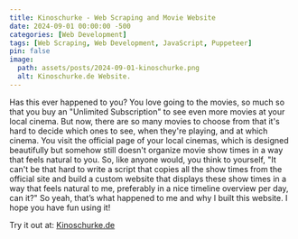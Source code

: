 ```yaml
---
title: Kinoschurke - Web Scraping and Movie Website
date: 2024-09-01 00:00:00 -500
categories: [Web Development]
tags: [Web Scraping, Web Development, JavaScript, Puppeteer]
pin: false
image:
  path: assets/posts/2024-09-01-kinoschurke.png
  alt: Kinoschurke.de Website.
---
```



Has this ever happened to you? You love going to the movies, so much so that you buy an "Unlimited Subscription" to see even more movies at your local cinema. But now, there are so many movies to choose from that it's hard to decide which ones to see, when they're playing, and at which cinema. You visit the official page of your local cinemas, which is designed beautifully but somehow still doesn't organize movie show times in a way that feels natural to you.
So, like anyone would, you think to yourself, "It can't be that hard to write a script that copies all the show times from the official site and build a custom website that displays these show times in a way that feels natural to me, preferably in a nice timeline overview per day, can it?"
So yeah, that’s what happened to me and why I built this website. I hope you have fun using it!

Try it out at: [Kinoschurke.de](https://kinoschurke.de)